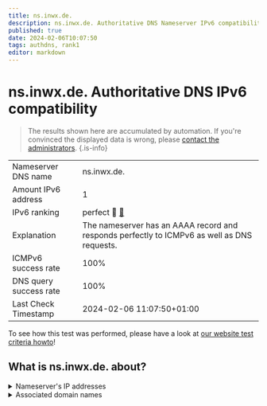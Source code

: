```yaml
---
title: ns.inwx.de.
description: ns.inwx.de. Authoritative DNS Nameserver IPv6 compatibility
published: true
date: 2024-02-06T10:07:50
tags: authdns, rank1
editor: markdown
---
```


# ns.inwx.de. Authoritative DNS IPv6 compatibility

> The results shown here are accumulated by automation. If you're convinced the displayed data is wrong, please [contact the administrators](/howto/chat). 
{.is-info}




|   |   |
| - | - |
| Nameserver DNS name | ns.inwx.de.
| Amount IPv6 address | 1
| IPv6 ranking | perfect :1st_place_medal: [🔗](/howto/ranking) |
| Explanation | The nameserver has an AAAA record and responds perfectly to ICMPv6 as well as DNS requests. |
| ICMPv6 success rate | 100%|
| DNS query success rate | 100% |
| Last Check Timestamp | 2024-02-06 11:07:50+01:00 |

To see how this test was performed, please have a look at [our website test criteria howto](/howto/testcriteria/authdns)!


## What is ns.inwx.de. about?




<details>
<summary>Nameserver's IP addresses</summary>

2001:67c:1bc::104

</details>



<details>
<summary>Associated domain names</summary>

www.bremen.de

www.schleswig-holstein.de

</details>
